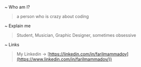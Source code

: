 ~ Who am I?
> a person who is crazy about coding

~ Explain me
> Student, Musician, Graphic Designer, sometimes obsessive 

~ Links
> My Linkedin -> [https://linkedin.com/in/farilmammadov](https://www.linkedin.com/in/farilmammadov/))


